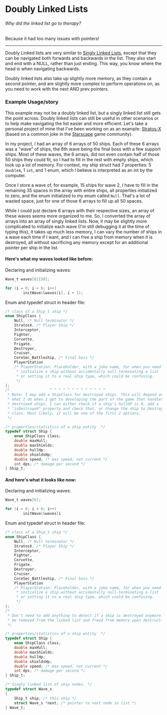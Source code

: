 # Doubly Linked Lists
###### Why did the linked list go to therapy?
Because it had too many issues with pointers!

---
Doubly Linked lists are very similar to [Singly Linked Lists](https://github.com/Zytronium/atlas-low_level_programming/blob/main/singly_linked_lists/README.md),
except that they can be navigated both forwards and backwards in the list.
They also start and end with a NULL, rather than just ending. This way,
you know where the head is when navigating backwards.

Doubly linked lists also take up slightly more memory, as they contain a
second pointer, and are slightly more complex to perform operations on,
as you need to work with the next AND prev pointers.

### Example Usage/story
This example may not be a doubly linked list, but a singly linked list still
gets the point across. Doubly linked lists can still be useful in other
scenarios or to help make navigating the list easier and more efficient.
Let's take a personal project of mine that I've been working on as an example:
[Stratos-X](https://github.com/Zytronium/Stratos_X?tab=readme-ov-file#game-idea)
(based on a common joke in the [Starscape](https://www.roblox.com/games/679715583/Starscape-Beta) game community).

In my project, I had an array of 6 arrays of 50 ships. Each of these 6 arrays
was a "wave" of ships, the 6th wave being the final boss with a few support ships.
Most of these waves, the 6 arrays, did not even contain half of those 50 ships
they could fit, so I had to fill in the rest with empty ships, which took up a
lot of memory. For context, my ship struct had 7 properties: 5 `double`s, 1
`int`, and 1 enum, which I believe is interpreted as an int by the computer.

Once I store a wave of, for example, 15 ships for wave 2, I have to fill in
the remaining 35 spaces in the array with entire ships, all properties
initialized to zero, and the enum initialized to my enum called `Null`. That's
a lot of wasted space, just for one of those 6 arrays to fill up all 50 spaces.

While I could just declare 6 arrays with their respective sizes, an array of
these waves seems more organized to me. So, I converted the array of arrays into
an array of singly linked lists. Now, it may be slightly more complicated to
initialize each wave (I'm still debugging it at the time of typing this), it
takes up much less memory, I can vary the number of ships in a wave each time
if I want, and I can free a ship from memory when it is destroyed, all
without sacrificing any memory except for an additional pointer per ship
in the list.

#### Here's what my waves looked like before:

Declaring and initializing waves:
```c
Wave_t waves[6][50];

for (i = 0; i < 6; i++)
		initWave(&waves[i], i + 1);
```

Enum and typedef struct in header file:
```c
/* class of a Ship_t ship */
enum ShipClass {
	Null, /* Null terminator */
	StratosX, /* Player Ship */
	Interceptor,
	Fighter,
	Corvette,
	Frigate,
	Destroyer,
	Cruiser,
	CoreSec_Battleship, /* Final boss */
	PlayerStation
	/* PlayerStation: Placeholder, with a joke name, for when you need to
	 * initialize a ship without accidentally null-terminating a list
	 * or setting it to a real ship type, which could be confusing.
     */
};
/* 					^ ^ ^ ^ ^ ^ ^ ^ ^ ^ ^ ^ ^
 * Note: I may add a ShipClass for destroyed ships. This will depend on
 * what I do when I get to developing the part of the game that handles
 * destroyed ships. I can either check if a ship's hullHP is 0, add a
 * "isDestroyed" property and check that, or change the ship to Destroyed"
 * class. Most likely, it will be one of the first 2 options.
 */

/* properties/statistics of a ship entity  */
typedef struct Ship {
	enum ShipClass class;
	double maxHull;
	double maxShields;
	double hullHp;
	double shieldsHp;
	double speed; /* max speed, not current */
	int dps; /* damage per second */
} Ship_t;

```

#### And here's what it looks like now:

Declaring and initializing waves:
```c
Wave_t waves[6];

for (i = 0; i < 6; i++)
		initWave(&waves[i
```

Enum and typedef struct in header file:
```c
/* class of a Ship_t ship */
enum ShipClass {
	Null, /* Null terminator */
	StratosX, /* Player Ship */
	Interceptor,
	Fighter,
	Corvette,
	Frigate,
	Destroyer,
	Cruiser,
	CoreSec_Battleship, /* Final boss */
	PlayerStation
    /* PlayerStation: Placeholder, with a joke name, for when you need to
     * initialize a ship without accidentally null-terminating a list
     * or setting it to a real ship type, which could be confusing.
     */
};
/*
 * Don't need to add anything to detect if a ship is destroyed anymore. It can
 * be removed from the linked list and freed from memory upon destruction.
 */

/* properties/statistics of a ship entity  */
typedef struct Ship {
	enum ShipClass class;
	double maxHull;
	double maxShields;
	double hullHp;
	double shieldsHp;
	double speed; /* max speed, not current */
	int dps; /* damage per second */
} Ship_t;

/* Singly linked list of ship nodes. */
typedef struct Wave_s
{
	Ship_t ship; /* this ship */
	struct Wave_s *next; /* pointer to next node in list */
} Wave_t;
```